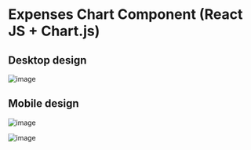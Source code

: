 # Expenses Chart Component (React JS + Chart.js)

## Desktop design

![image](https://user-images.githubusercontent.com/117818230/219222847-cffa2576-ac0f-4712-9785-17a51e609885.png)

## Mobile design

![image](https://user-images.githubusercontent.com/117818230/219223065-0e5a53d2-2d31-46fe-9347-e30448f45fb4.png)

![image](https://user-images.githubusercontent.com/117818230/219223216-f68a7a24-8688-44aa-b088-938a40a08d72.png)
